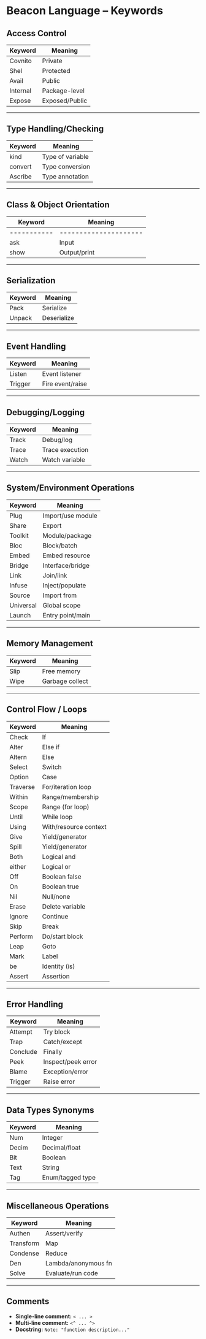 # Beacon Language – Keywords

## Access Control

| Keyword   | Meaning             |
|-----------|---------------------|
| Covnito   | Private             |
| Shel      | Protected           |
| Avail     | Public              |
| Internal  | Package-level       |
| Expose    | Exposed/Public      |

---

## Type Handling/Checking

| Keyword   | Meaning             |
|-----------|---------------------|
| kind      | Type of variable    |
| convert   | Type conversion     |
| Ascribe   | Type annotation     |

---

## Class & Object Orientation

| Keyword     | Meaning               |
|-------------|-----------------------|
|-----------|---------------------|
| ask       | Input               |
| show      | Output/print        |

---

## Serialization

| Keyword   | Meaning             |
|-----------|---------------------|
| Pack      | Serialize           |
| Unpack    | Deserialize         |

---

## Event Handling

| Keyword   | Meaning             |
|-----------|---------------------|
| Listen    | Event listener      |
| Trigger   | Fire event/raise    |

---

## Debugging/Logging

| Keyword   | Meaning             |
|-----------|---------------------|
| Track     | Debug/log           |
| Trace     | Trace execution     |
| Watch     | Watch variable      |

---

## System/Environment Operations

| Keyword   | Meaning             |
|-----------|---------------------|
| Plug      | Import/use module   |
| Share     | Export              |
| Toolkit   | Module/package      |
| Bloc      | Block/batch         |
| Embed     | Embed resource      |
| Bridge    | Interface/bridge    |
| Link      | Join/link           |
| Infuse    | Inject/populate     |
| Source    | Import from         |
| Universal | Global scope        |
| Launch    | Entry point/main    |

---

## Memory Management

| Keyword   | Meaning             |
|-----------|---------------------|
| Slip      | Free memory         |
| Wipe      | Garbage collect     |

---

## Control Flow / Loops

| Keyword   | Meaning                        |
|-----------|--------------------------------|
| Check     | If                             |
| Alter     | Else if                        |
| Altern    | Else                           |
| Select    | Switch                         |
| Option    | Case                           |
| Traverse  | For/iteration loop             |
| Within    | Range/membership               |
| Scope     | Range (for loop)               |
| Until     | While loop                     |
| Using     | With/resource context          |
| Give      | Yield/generator                |
| Spill     | Yield/generator                |
| Both      | Logical and                    |
| either    | Logical or                     |
| Off       | Boolean false                  |
| On        | Boolean true                   |
| Nil       | Null/none                      |
| Erase     | Delete variable                |
| Ignore    | Continue                       |
| Skip      | Break                          |
| Perform   | Do/start block                 |
| Leap      | Goto                           |
| Mark      | Label                          |
| be        | Identity (is)                  |
| Assert    | Assertion                      |

---

## Error Handling

| Keyword   | Meaning             |
|-----------|---------------------|
| Attempt   | Try block           |
| Trap      | Catch/except        |
| Conclude  | Finally             |
| Peek      | Inspect/peek error  |
| Blame     | Exception/error     |
| Trigger   | Raise error         |

---

## Data Types Synonyms

| Keyword   | Meaning             |
|-----------|---------------------|
| Num       | Integer             |
| Decim     | Decimal/float       |
| Bit       | Boolean             |
| Text      | String              |
| Tag       | Enum/tagged type    |

---

## Miscellaneous Operations

| Keyword   | Meaning             |
|-----------|---------------------|
| Authen    | Assert/verify       |
| Transform | Map                 |
| Condense  | Reduce              |
| Den       | Lambda/anonymous fn |
| Solve     | Evaluate/run code   |

---

## Comments

- **Single-line comment:** `< ... >`
- **Multi-line comment:** `<^ ... ^>`
- **Docstring:** `Note: "function description..."`